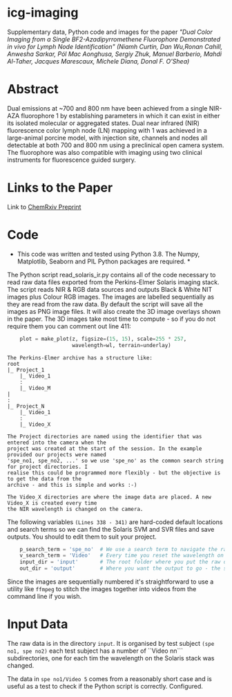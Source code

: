 # icg-imaging
Supplementary data, Python code and images for the paper _"Dual Color Imaging from a Single BF2-Azadipyrromethene Fluorophore Demonstrated in vivo for Lymph Node Identification" (Niamh Curtin, Dan Wu,Ronan Cahill, Anwesha Sarkar, Pól Mac Aonghusa, Sergiy Zhuk, Manuel Barberio, Mahdi Al-Taher, Jacques Marescaux, Michele Diana, Donal F. O’Shea)_

# Abstract
Dual emissions at ~700 and 800 nm have been achieved from a single NIR-AZA fluorophore 1 by establishing parameters in which it can exist in either its isolated molecular or aggregated states. Dual near infrared (NIR) fluorescence color lymph node (LN) mapping with 1 was achieved in a large-animal porcine model, with injection site, channels and nodes all detectable at both 700 and 800 nm using a preclinical open camera system. The fluorophore was also compatible with imaging using two clinical instruments for fluorescence guided surgery.

# Links to the Paper
Link to [ChemRxiv Preprint](https://chemrxiv.org/articles/preprint/Dual_Color_Imaging_from_a_Single_BF2-Azadipyrromethene_Fluorophore_Demonstrated_in_vivo_for_Lymph_Node_Identification/13203641)

# Code

* This code was written and tested using Python 3.8. The Numpy, Matplotlib, Seaborn and PIL Python packages are required. *

The Python script read_solaris_ir.py contains all of the code necessary to read raw data files exported from the Perkins-Elmer Solaris imaging stack. The script reads NIR & RGB data sources and outputs Black & White NIT images plus Colour RGB images. The images are labelled sequentially as they are read from the raw data. By default the script will save all the images as PNG image files. It will also create the 3D image overlays shown in the paper. The 3D images take most time to compute - so if you do not require them you can comment out line 411:
```Python
    plot = make_plot(z, figsize=(15, 15), scale=255 * 257, 
                     wavelength=wl, terrain=underlay)
```

    The Perkins-Elmer archive has a structure like:
    root
    |_ Project_1
        |_ Video_1
        :
        |_ Video_M
    |
    :
    |_ Project_N
        |_ Video_1
        :
        |_ Video_X
        
    The Project directories are named using the identifier that was entered into the camera when the 
    project was created at the start of the session. In the example provided our projects were named
    'spe_no1, spe_no2, ...' so we use 'spe_no' as the common search string for project directories. I 
    realise this could be programmed more flexibly - but the objective is to get the data from the
    archive - and this is simple and works :-)
    
    The Video_X directories are where the image data are placed. A new Video_X is created every time 
    the NIR wavelength is changed on the camera. 
    
The following variables ```(Lines 338 - 341)``` are hard-coded default locations and search terms so we can find the Solaris SVM and SVR files and save outputs. You should to edit them to suit your project.
```Python
    p_search_term = 'spe_no'  # We use a search term to navigate the raw data, you entered this when you created the project
    v_search_term = 'Video'   # Every time you reset the wavelength on the DSolaris stack a new Video XX directory is created under the project
    input_dir = 'input'       # The root folder where you put the raw data
    out_dir = 'output'        # Where you want the output to go - the script will use the same project/video subdirectory structurefrom the input folder
```

Since the images are sequentially numbered it's straightforward to use a utility like ```ffmpeg``` to stitch the images together into videos from the command line if you wish. 

# Input Data
The raw data is in the directory ```input```. It is organised by test subject ```(spe no1, spe no2)``` each test subject has a number of ``Video nn``` subdirectories, one for each tim the wavelength on the Solaris stack was changed. 

The data in ```spe no1/Video 5```
comes from a reasonably short case and is useful as a test to check if the Python script is correctly. Configured. 